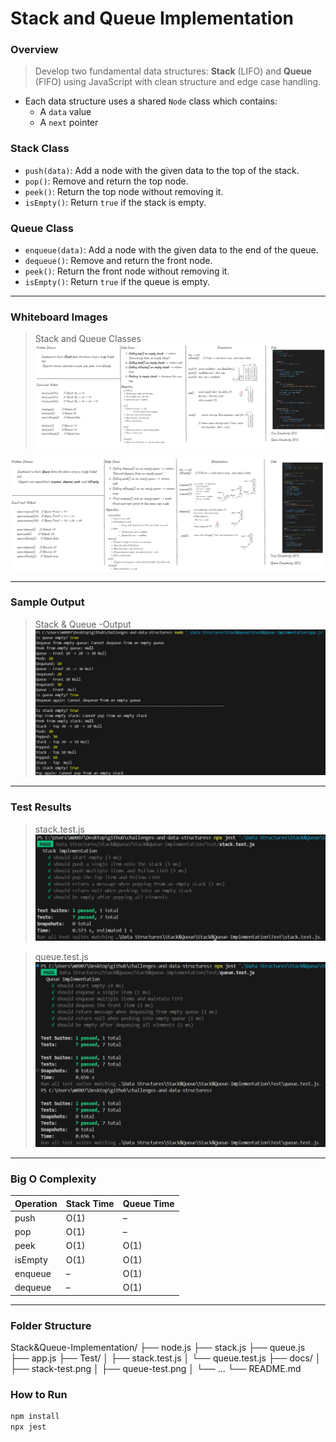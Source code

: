 # Stack and Queue Implementation

### Overview

>Develop two fundamental data structures: **Stack** (LIFO) and **Queue** (FIFO) using JavaScript with clean structure and edge case handling.

- Each data structure uses a shared `Node` class which contains:
  - A `data` value
  - A `next` pointer

### Stack Class

- `push(data)`: Add a node with the given data to the top of the stack.
- `pop()`: Remove and return the top node.
- `peek()`: Return the top node without removing it.
- `isEmpty()`: Return `true` if the stack is empty.

### Queue Class

- `enqueue(data)`: Add a node with the given data to the end of the queue.
- `dequeue()`: Remove and return the front node.
- `peek()`: Return the front node without removing it.
- `isEmpty()`: Return `true` if the queue is empty.

---

### Whiteboard Images

>Stack and Queue Classes  
![Stack](./docs/stack-w.png)

![Queue](./docs/queue-w.png)

---

### Sample Output

> Stack & Queue -Output  
![Stack & Queue](./docs/console-stack-and-queue.png)
---

### Test Results

> stack.test.js  
![Stack Test](./docs/stack-test.png)

> queue.test.js  
![Queue Test](./docs/queue-test.png)

---

### Big O Complexity

| Operation  | Stack Time | Queue Time |
|------------|------------|-------------|
| push       | O(1)       | –           |
| pop        | O(1)       | –           |
| peek       | O(1)       | O(1)        |
| isEmpty    | O(1)       | O(1)        |
| enqueue    | –          | O(1)        |
| dequeue    | –          | O(1)        |

---

### Folder Structure

Stack&Queue-Implementation/
├── node.js
├── stack.js
├── queue.js
├── app.js
├── Test/
│   ├── stack.test.js
│   └── queue.test.js
├── docs/
│   ├── stack-test.png
│   ├── queue-test.png
│   └── ...
└── README.md 

### How to Run

```bash
npm install
npx jest
```